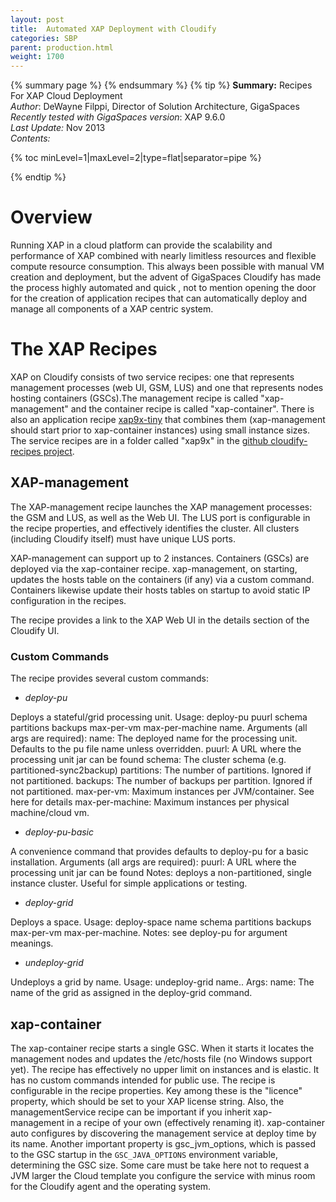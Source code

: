 ```yaml
---
layout: post
title:  Automated XAP Deployment with Cloudify
categories: SBP
parent: production.html
weight: 1700
---
```


{% summary page %} {% endsummary %}
{% tip %}
**Summary:**  Recipes For XAP Cloud Deployment <br/>
 *Author*: DeWayne Filppi, Director of Solution Architecture, GigaSpaces<br/>
 *Recently tested with GigaSpaces version*: XAP 9.6.0<br/>
 *Last Update:* Nov 2013 <br/>
 *Contents:*

{% toc minLevel=1|maxLevel=2|type=flat|separator=pipe %}

{% endtip %}


# Overview

Running XAP in a cloud platform can provide the scalability and performance of XAP combined with nearly limitless resources and flexible compute resource consumption.  This always been possible with manual VM creation and deployment, but the advent of GigaSpaces Cloudify has made the process highly automated and quick , not to mention opening the door for the creation of application recipes that can automatically deploy and manage all components of a XAP centric system.

# The XAP Recipes

XAP on Cloudify consists of two service recipes: one that represents management processes (web UI, GSM, LUS) and one that represents nodes hosting containers (GSCs).The management recipe is called "xap-management" and the container recipe is called "xap-container".  There is also an application recipe [xap9x-tiny](https://github.com/CloudifySource/cloudify-recipes/tree/master/apps/xap9x-tiny) that combines them (xap-management should start prior to xap-container instances) using small instance sizes.
 The service recipes are in a folder called "xap9x" in the [github cloudify-recipes project](https://github.com/CloudifySource/cloudify-recipes/tree/master/services/xap9x).

## XAP-management

The XAP-management recipe launches the XAP management processes: the GSM and LUS, as well as the Web UI. The LUS port is configurable in the recipe properties, and effectively identifies the cluster. All clusters (including Cloudify itself) must have unique LUS ports.

XAP-management can support up to 2 instances. Containers (GSCs) are deployed via the xap-container recipe. xap-management, on starting, updates the hosts table on the containers (if any) via a custom command. Containers likewise update their hosts tables on startup to avoid static IP configuration in the recipes.

The recipe provides a link to the XAP Web UI in the details section of the Cloudify UI.

### Custom Commands

The recipe provides several custom commands:

 * *deploy-pu*

Deploys a stateful/grid processing unit. Usage: deploy-pu puurl schema partitions backups max-per-vm max-per-machine name. Arguments (all args are required):
name: The deployed name for the processing unit. Defaults to the pu file name unless overridden.
puurl: A URL where the processing unit jar can be found
schema: The cluster schema (e.g. partitioned-sync2backup)
partitions: The number of partitions. Ignored if not partitioned.
backups: The number of backups per partition. Ignored if not partitioned.
max-per-vm: Maximum instances per JVM/container. See here for details
max-per-machine: Maximum instances per physical machine/cloud vm.

* *deploy-pu-basic*

A convenience command that provides defaults to deploy-pu for a basic installation. Arguments (all args are required):
puurl: A URL where the processing unit jar can be found
Notes: deploys a non-partitioned, single instance cluster. Useful for simple applications or testing.

* *deploy-grid*

Deploys a space. Usage: deploy-space name schema partitions backups max-per-vm max-per-machine.
Notes: see deploy-pu for argument meanings.

* *undeploy-grid*

Undeploys a grid by name. Usage: undeploy-grid name.. Args:
name: The name of the grid as assigned in the deploy-grid command.

## xap-container

The xap-container recipe starts a single GSC. When it starts it locates the management nodes and updates the /etc/hosts file (no Windows support yet). The recipe has effectively no upper limit on instances and is elastic. It has no custom commands intended for public use.  The recipe is configurable in the recipe properties.  Key among these is the "licence" property, which should be set to your XAP license string.  Also, the managementService recipe can be important if you inherit xap-management in a recipe of your own (effectively renaming it).  xap-container auto configures by discovering the management service at deploy time by its name.  Another important property is gsc_jvm_options, which is passed to the GSC startup in the `GSC_JAVA_OPTIONS` environment variable, determining the GSC size.  Some care must be take here not to request a JVM larger the Cloud template you configure the service with minus room for the Cloudify agent and the operating system.

